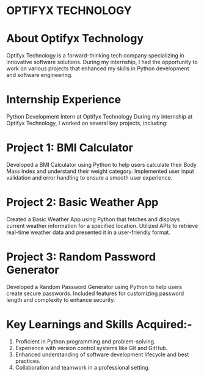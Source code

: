 # OPTIFYX TECHNOLOGY

# About Optifyx Technology
Optifyx Technology is a forward-thinking tech company specializing in innovative software solutions. During my internship, I had the opportunity to work on various projects that enhanced my skills in Python development and software engineering.

# Internship Experience
Python Development Intern at Optifyx Technology
During my internship at Optifyx Technology, I worked on several key projects, including:

# Project 1: BMI Calculator
Developed a BMI Calculator using Python to help users calculate their Body Mass Index and understand their weight category.
Implemented user input validation and error handling to ensure a smooth user experience.

# Project 2: Basic Weather App
Created a Basic Weather App using Python that fetches and displays current weather information for a specified location.
Utilized APIs to retrieve real-time weather data and presented it in a user-friendly format.

# Project 3: Random Password Generator
Developed a Random Password Generator using Python to help users create secure passwords.
Included features for customizing password length and complexity to enhance security.

# Key Learnings and Skills Acquired:-

 1. Proficient in Python programming and problem-solving.
 2. Experience with version control systems like Git and GitHub.
 3. Enhanced understanding of software development lifecycle and best practices.
 4. Collaboration and teamwork in a professional setting.
